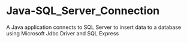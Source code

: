 # Java-SQL_Server_Connection
A Java application connects to SQL Server to insert data to a database using Microsoft Jdbc Driver and SQL Express
